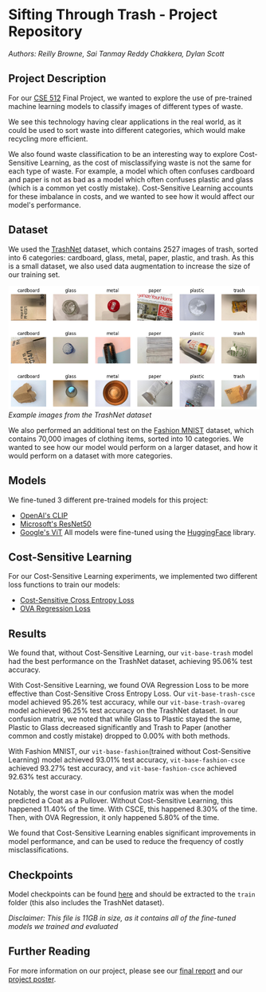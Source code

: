 # Sifting Through Trash - Project Repository
*Authors: Reilly Browne, Sai Tanmay Reddy Chakkera, Dylan Scott*

## Project Description
For our [CSE 512](https://sites.google.com/view/sbu-cse512-2023/home) Final Project, we wanted to explore the use of pre-trained machine learning models to classify images of different types of waste. 

We see this technology having clear applications in the real world, as it could be used to sort waste into different categories, which would make recycling more efficient. 

We also found waste classification to be an interesting way to explore Cost-Sensitive Learning, as the cost of misclassifying waste is not the same for each type of waste. For example, a model which often confuses cardboard and paper is not as bad as a model which often confuses plastic and glass (which is a common yet costly mistake). Cost-Sensitive Learning accounts for these imbalance in costs, and we wanted to see how it would affect our model's performance.

## Dataset
We used the [TrashNet](https://github.com/garythung/trashnet) dataset, which contains 2527 images of trash, sorted into 6 categories: cardboard, glass, metal, paper, plastic, and trash. As this is a small dataset, we also used data augmentation to increase the size of our training set.

![image](images/dataset.png)
*Example images from the TrashNet dataset*

We also performed an additional test on the [Fashion MNIST](https://github.com/zalandoresearch/fashion-mnist) dataset, which contains 70,000 images of clothing items, sorted into 10 categories. We wanted to see how our model would perform on a larger dataset, and how it would perform on a dataset with more categories.

## Models
We fine-tuned 3 different pre-trained models for this project:
- [OpenAI's CLIP](https://openai.com/research/clip)
- [Microsoft's ResNet50](https://huggingface.co/microsoft/resnet-50)
- [Google's ViT](https://huggingface.co/google/vit-base-patch16-224)
All models were fine-tuned using the [HuggingFace](https://huggingface.co/) library.

## Cost-Sensitive Learning
For our Cost-Sensitive Learning experiments, we implemented two different loss functions to train our models:
- [Cost-Sensitive Cross Entropy Loss](https://ieeexplore.ieee.org/document/8012579)
- [OVA Regression Loss](https://arxiv.org/pdf/1511.09337.pdf)

## Results
We found that, without Cost-Sensitive Learning, our `vit-base-trash` model had the best performance on the TrashNet dataset, achieving 95.06% test accuracy.

With Cost-Sensitive Learning, we found OVA Regression Loss to be more effective than Cost-Sensitive Cross Entropy Loss. Our `vit-base-trash-csce` model achieved 95.26% test accuracy, while our `vit-base-trash-ovareg` model achieved 96.25% test accuracy on the TrashNet dataset. In our confusion matrix, we noted that while Glass to Plastic stayed the same, Plastic to Glass decreased significantly and Trash to Paper (another common and costly mistake) dropped to 0.00% with both methods.

With Fashion MNIST, our `vit-base-fashion`(trained without Cost-Sensitive Learning) model achieved 93.01% test accuracy, `vit-base-fashion-csce` achieved 93.27% test accuracy, and `vit-base-fashion-csce` achieved 92.63% test accuracy. 

Notably, the worst case in our confusion matrix was when the model predicted a Coat as a Pullover. Without Cost-Sensitive Learning, this happened 11.40% of the time. With CSCE, this happened 8.30% of the time. Then, with OVA Regression, it only happened 5.80% of the time. 

We found that Cost-Sensitive Learning enables significant improvements in model performance, and can be used to reduce the frequency of costly misclassifications.

## Checkpoints
Model checkpoints can be found [here](https://drive.google.com/file/d/1MuoAL3gwFbiwevdBEDHq_xJLZzuDqLCH/view?usp=drive_link) and should be extracted to the `train` folder (this also includes the TrashNet dataset).

*Disclaimer: This file is 11GB in size, as it contains all of the fine-tuned models we trained and evaluated*

## Further Reading
For more information on our project, please see our [final report](https://github.com/dyscott/sifting-through-trash/blob/main/Final-Report.pdf) and our [project poster](https://github.com/dyscott/sifting-through-trash/blob/main/Project-Poster.pdf).

